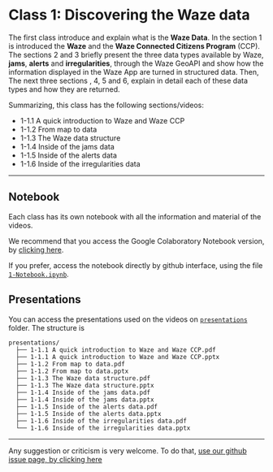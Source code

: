 # Class 1: Discovering the Waze data

The first class introduce and explain what is the **Waze Data**. In the section 1 is introduced the **Waze** and the **Waze Connected Citizens Program** (CCP). The sections 2 and 3 briefly present the three data types available by Waze, **jams**, **alerts** and **irregularities**, through the Waze GeoAPI and show how the information displayed in the Waze App are turned in structured data. Then, The next three sections , 4, 5 and 6, explain in detail each of these data types and how they are returned.

Summarizing, this class has the following sections/videos:

- 1-1.1 A quick introduction to Waze and Waze CCP
- 1-1.2 From map to data
- 1-1.3 The Waze data structure
- 1-1.4 Inside of the jams data
- 1-1.5 Inside of the alerts data
- 1-1.6 Inside of the irregularities data

---

## Notebook

Each class has its own notebook with all the information and material of the videos. 

We recommend that you access the Google Colaboratory Notebook version, by [clicking here](https://colab.research.google.com/github/AliferSales/ccp-learning-center/blob/master/blackboard/module-1/class-1/1-Notebook.ipynb).

If you prefer, access the notebook directly by github interface, using the file [`1-Notebook.ipynb`](1-Notebook.ipynb).

## Presentations

You can access the presentations used on the videos on [`presentations`](presentations) folder. The structure is

```
presentations/
  ├── 1-1.1 A quick introduction to Waze and Waze CCP.pdf
  ├── 1-1.1 A quick introduction to Waze and Waze CCP.pptx
  ├── 1-1.2 From map to data.pdf
  ├── 1-1.2 From map to data.pptx 
  ├── 1-1.3 The Waze data structure.pdf
  ├── 1-1.3 The Waze data structure.pptx
  ├── 1-1.4 Inside of the jams data.pdf
  ├── 1-1.4 Inside of the jams data.pptx
  ├── 1-1.5 Inside of the alerts data.pdf
  ├── 1-1.5 Inside of the alerts data.pptx
  ├── 1-1.6 Inside of the irregularities data.pdf
  └── 1-1.6 Inside of the irregularities data.pptx
```

---

Any suggestion or criticism is very welcome. To do that, [use our github issue page, by clicking here](https://github.com/waze-programs/ccp-learning-center/issues)
